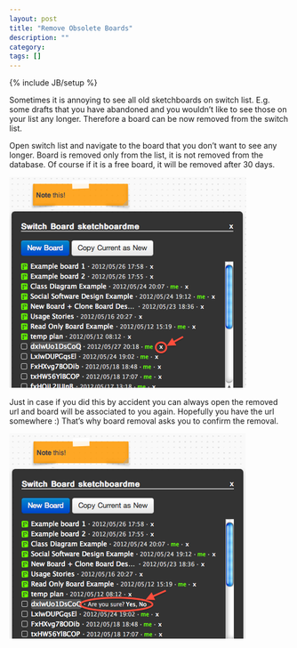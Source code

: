 ```yaml
---
layout: post
title: "Remove Obsolete Boards"
description: ""
category: 
tags: []
---
```

{% include JB/setup %}

Sometimes it is annoying to see all old sketchboards on switch list. E.g. some drafts that you have abandoned and you wouldn’t like to see those on your list any longer. Therefore a board can be now removed from the switch list.

Open switch list and navigate to the board that you don’t want to see any longer. Board is removed only from the list, it is not removed from the database. Of course if it is a free board, it will be removed after 30 days.


![Remove Board](/images/removeboard.png)

Just in case if you did this by accident you can always open the removed url and board will be associated to you again. Hopefully you have the url somewhere :) That’s why board removal asks you to confirm the removal.

![Remove Board Confirmation](/images/removeboardconf.png)


